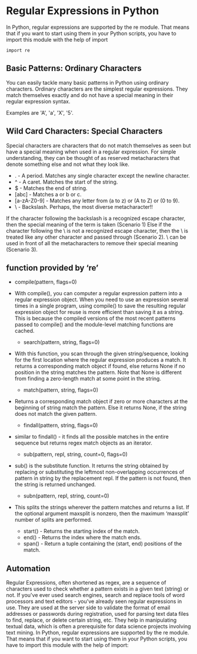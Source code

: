 # Regular Expressions in Python
 In Python, regular expressions are supported by the re module. That means that if you want to start using them in your Python scripts, you have to import this module with the help of import

 `import re`

 ## Basic Patterns: Ordinary Characters
 You can easily tackle many basic patterns in Python using ordinary characters. Ordinary characters are the simplest regular expressions. They match themselves exactly and do not have a special meaning in their regular expression syntax.

 Examples are 'A', 'a', 'X', '5'.

 ## Wild Card Characters: Special Characters
 Special characters are characters that do not match themselves as seen but have a special meaning when used in a regular expression. For simple understanding, they can be thought of as reserved metacharacters that denote something else and not what they look like.
 - . - A period. Matches any single character except the newline character.
 - ^ - A caret. Matches the start of the string.
 - $ - Matches the end of string.
 - [abc] - Matches a or b or c.
 - [a-zA-Z0-9] - Matches any letter from (a to z) or (A to Z) or (0 to 9).
 - \ - Backslash.
Perhaps, the most diverse metacharacter!!

If the character following the backslash is a recognized escape character, then the special meaning of the term is taken (Scenario 1)
Else if the character following the \ is not a recognized escape character, then the \ is treated like any other character and passed through (Scenario 2).
\ can be used in front of all the metacharacters to remove their special meaning (Scenario 3).


## function provided by ‘re’
- compile(pattern, flags=0)

- With compile(), you can computer a regular expression pattern into a regular expression object. When you need to use an expression several times in a single program, using compile() to save the resulting regular expression object for reuse is more efficient than saving it as a string. This is because the compiled versions of the most recent patterns passed to compile() and the module-level matching functions are cached.
    - search(pattern, string, flags=0)

- With this function, you scan through the given string/sequence, looking for the first location where the regular expression produces a match. It returns a corresponding match object if found, else returns None if no position in the string matches the pattern. Note that None is different from finding a zero-length match at some point in the string.
    - match(pattern, string, flags=0)

- Returns a corresponding match object if zero or more characters at the beginning of string match the pattern. Else it returns None, if the string does not match the given pattern.
    - findall(pattern, string, flags=0)


- similar to findall() - it finds all the possible matches in the entire sequence but returns regex match objects as an iterator.
    - sub(pattern, repl, string, count=0, flags=0)

- sub() is the substitute function. It returns the string obtained by replacing or substituting the leftmost non-overlapping occurrences of pattern in string by the replacement repl. If the pattern is not found, then the string is returned unchanged.
    - subn(pattern, repl, string, count=0)


- This splits the strings wherever the pattern matches and returns a list. If the optional argument maxsplit is nonzero, then the maximum ‘maxsplit’ number of splits are performed.

    - start() - Returns the starting index of the match.
    - end() - Returns the index where the match ends.
    - span() - Return a tuple containing the (start, end) positions of the match.


## Automation
Regular Expressions, often shortened as regex, are a sequence of characters used to check whether a pattern exists in a given text (string) or not. If you've ever used search engines, search and replace tools of word processors and text editors - you've already seen regular expressions in use. They are used at the server side to validate the format of email addresses or passwords during registration, used for parsing text data files to find, replace, or delete certain string, etc. They help in manipulating textual data, which is often a prerequisite for data science projects involving text mining.
In Python, regular expressions are supported by the re module. That means that if you want to start using them in your Python scripts, you have to import this module with the help of import: